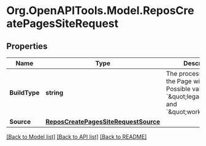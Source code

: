 # Org.OpenAPITools.Model.ReposCreatePagesSiteRequest

## Properties

Name | Type | Description | Notes
------------ | ------------- | ------------- | -------------
**BuildType** | **string** | The process in which the Page will be built. Possible values are &#x60;\&quot;legacy\&quot;&#x60; and &#x60;\&quot;workflow\&quot;&#x60;. | [optional] 
**Source** | [**ReposCreatePagesSiteRequestSource**](ReposCreatePagesSiteRequestSource.md) |  | [optional] 

[[Back to Model list]](../README.md#documentation-for-models) [[Back to API list]](../README.md#documentation-for-api-endpoints) [[Back to README]](../README.md)

